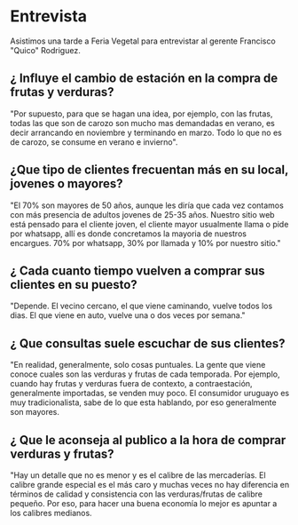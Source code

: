 # Entrevista

Asistimos una tarde a Feria Vegetal para entrevistar al gerente Francisco "Quico" Rodriguez.

## ¿ Influye el cambio de estación en la compra de frutas y verduras?

"Por supuesto, para que se hagan una idea, por ejemplo, con las frutas, todas las que son de carozo son mucho mas demandadas en verano, es decir arrancando en noviembre y terminando en marzo. Todo lo que no es de carozo, se consume en verano e invierno".

## ¿Que tipo de clientes frecuentan más en su local, jovenes o mayores?

"El 70% son mayores de 50 años, aunque les diría que cada vez contamos con más presencia de adultos jovenes de 25-35 años. Nuestro sitio web está pensado para el cliente joven, el cliente mayor usualmente llama o pide por whatsapp, allí es donde concretamos la mayoria de nuestros encargues. 70% por whatsapp, 30% por llamada y 10% por nuestro sitio."

## ¿ Cada cuanto tiempo vuelven a comprar sus clientes en su puesto?

"Depende. El vecino cercano, el que viene caminando, vuelve todos los dias. El que viene en auto, vuelve una o dos veces por semana."

## ¿ Que consultas suele escuchar de sus clientes?

"En realidad, generalmente, solo cosas puntuales. La gente que viene conoce cuales son las verduras y frutas de cada temporada. Por ejemplo, cuando hay frutas y verduras fuera de contexto, a contraestación, generalmente importadas, se venden muy poco. El consumidor uruguayo es muy tradicionalista, sabe de lo que esta hablando, por eso generalmente son mayores.

## ¿ Que le aconseja al publico a la hora de comprar verduras y frutas?

"Hay un detalle que no es menor y es el calibre de las mercaderías. El calibre grande especial es el más caro y muchas veces no hay diferencia en términos de calidad y consistencia con las verduras/frutas de calibre pequeño. Por eso, para hacer una buena economía lo mejor es apuntar a los calibres medianos.
